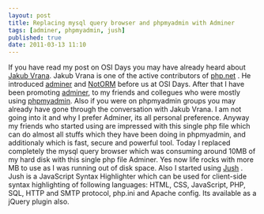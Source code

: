 ```yaml
---
layout: post
title: Replacing mysql query browser and phpmyadmin with Adminer
tags: [adminer, phpmyadmin, jush]
published: true
date: 2011-03-13 11:10
---
```

If you have read my post on OSI Days you may have already heard about [Jakub Vrana](http://www.vrana.cz/). Jakub Vrana is one of the active contributors of [php.net](http://php.net) . He introduced [adminer](http://www.adminer.org/) and [NotORM](http://www.notorm.com/) before us at OSI Days.  After that I have been promoting [adminer](http://www.adminer.org/), to my friends and collegues who were mostly using [phpmyadmin](http://phpmyadmin.net). Also if you were on phpmyadmin groups you may already have gone through the conversation with Jakub Vrana.  I am not going into it and why I prefer Adminer, its all personal preference. Anyway my friends who started using are impressed with this single php file which can do almost all stuffs which they have been doing in phpmyadmin, and additionaly which is fast, secure and powerful tool.  Today I replaced completely the mysql query browser which was consuming around 10MB of my hard disk with this single php file Adminer. Yes now life rocks with more MB to use as I was running out of disk space.  Also I started using [Jush](http://jush.sourceforge.net/) . Jush is a JavaScript Syntax Highlighter which can be used for client-side syntax highlighting of following languages: HTML, CSS, JavaScript, PHP, SQL, HTTP and SMTP protocol, php.ini and Apache config. Its available as a jQuery plugin also.   
